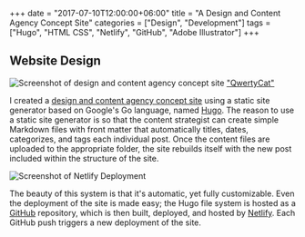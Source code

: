 +++
date = "2017-07-10T12:00:00+06:00"
title = "A Design and Content Agency Concept Site"
categories = ["Design", "Development"]
tags = ["Hugo", "HTML CSS", "Netlify", "GitHub", "Adobe Illustrator"]
+++
## Website Design

![Screenshot of design and content agency concept site](/img/qwertycat2.png "Design and Content Agency Homepage")
["QwertyCat"](https://qwertycat.netlify.com)

I created a [design and content agency concept site](https://qwertycat.netlify.com) using a static site generator based on Google's Go language, named [Hugo](https://gohugo.io/). The reason to use a static site generator is so that the content strategist can create simple Markdown files with front matter that automatically titles, dates, categorizes, and tags each individual post. Once the content files are uploaded to the appropriate folder, the site rebuilds itself with the new post included within the structure of the site.

![Screenshot of Netlify Deployment](/img/qwertycat1.png "Netlify Deployment")

The beauty of this system is that it's automatic, yet fully customizable. Even the deployment of the site is made easy; the Hugo file system is hosted as a [GitHub](https://github.com/) repository, which is then built, deployed, and hosted by [Netlify](https://www.netlify.com/). Each GitHub push triggers a new deployment of the site.
